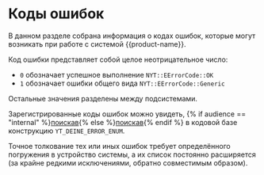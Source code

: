 # Коды ошибок

В данном разделе собрана информация о кодах ошибок, которые могут возникать при работе с системой {{product-name}}.

Код ошибки представляет собой целое неотрицательное число:

- `0` обозначает успешное выполнение `NYT::EErrorCode::OK`
- `1` обозначает ошибки общего вида `NYT::EErrorCode::Generic`

Остальные значения разделены между подсистемами.

Зарегистрированные коды ошибок можно увидеть, {% if audience == "internal" %}[поискав]({{pages.error-codes.search-link}}){% else %}[поискав](https://github.com/search?q=repo%3Aytsaurus%2Fytsaurus+path%3A%2F%5Eyt%5C%2F%2F+YT_DEFINE_ERROR_ENUM&type=code){% endif %} в кодовой базе конструкцию `YT_DEINE_ERROR_ENUM`.

Точное толкование тех или иных ошибок требует определённого погружения в устройство системы, а их список постоянно расширяется (за крайне редкими исключениями, обратно совместимым образом).

